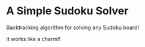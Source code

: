 # A Simple Sudoku Solver

Backtracking algorithm for solving any Sudoku board!

It works like a charm!!